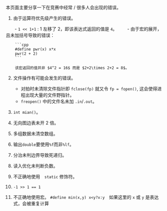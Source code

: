 本页面主要分享一下在竞赛中经常 / 很多人会出现的错误。

1.  由于运算符优先级产生的错误。

　　\-   `1 << 1+1` : 1 左移了 2，即该表达式返回的值是 `4`。
　　\-   由于宏的展开，且未加括号导致的错误：

        ```cpp
        #define pwr(x) x*x
        pwr(2 + 2)
        ```

        该宏返回的值并非 $4^2 = 16$ 而是 $2+2\times 2+2 = 8$。

2.  文件操作有可能会发生的错误。

    -   对拍时未清除文件指针即 `fclose(fp)` 就又令 `fp = fopen()`, 这会使得进程出现大量的文件野指针。
    -   `freopen()` 中的文件名未加 `.in`/`.out`。

3.  `int mian()`。

4.  无向图边表未开 2 倍。

5.  多组数据未清空数组。

6.  输出`double`要使用`%f`而非`%lf`。

7.  分治未判边界导致死递归。

8.  读入优化未判断负数。

9.  不正确地使用　`static` 修饰符。

10. `-1 >> 1 == 1`

11. 不正确地使用宏。
    `#define min(x,y) x<y?x:y`　如果这里的 `x` 或 `y` 是表达式，会被重复计算
